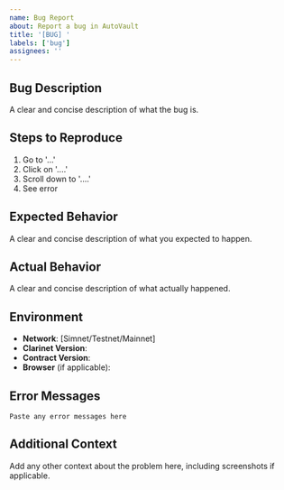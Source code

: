 ```yaml
---
name: Bug Report
about: Report a bug in AutoVault
title: '[BUG] '
labels: ['bug']
assignees: ''
---
```


## Bug Description
A clear and concise description of what the bug is.

## Steps to Reproduce
1. Go to '...'
2. Click on '....'
3. Scroll down to '....'
4. See error

## Expected Behavior
A clear and concise description of what you expected to happen.

## Actual Behavior
A clear and concise description of what actually happened.

## Environment
- **Network**: [Simnet/Testnet/Mainnet]
- **Clarinet Version**: 
- **Contract Version**: 
- **Browser** (if applicable): 

## Error Messages
```
Paste any error messages here
```

## Additional Context
Add any other context about the problem here, including screenshots if applicable.
